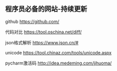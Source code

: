 ## 程序员必备的网站-持续更新

github https://github.com/

代码对比 https://tool.oschina.net/diff/

json格式解析 https://www.json.cn/#

unicode https://tool.chinaz.com/tools/unicode.aspx

pycharm激活码 http://idea.medeming.com/jihuoma/

